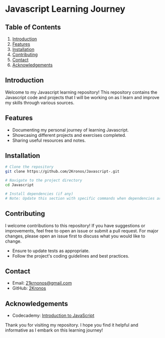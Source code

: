
# Javascript Learning Journey

## Table of Contents

1. [Introduction](#introduction)
2. [Features](#features)
3. [Installation](#installation)
4. [Contributing](#contributing)
5. [Contact](#contact)
6. [Acknowledgements](#acknowledgements)

## Introduction

Welcome to my Javascript learning repository! This repository contains the Javascript code and projects that I will be working on as I learn and improve my skills through various sources.

## Features

- Documenting my personal journey of learning Javascript.
- Showcasing different projects and exercises completed.
- Sharing useful resources and notes.

## Installation

```bash
# Clone the repository
git clone https://github.com/2Kronos/Javascript-.git

# Navigate to the project directory
cd Javascript

# Install dependencies (if any)
# Note: Update this section with specific commands when dependencies are added
```

## Contributing

I welcome contributions to this repository! If you have suggestions or improvements, feel free to open an issue or submit a pull request. For major changes, please open an issue first to discuss what you would like to change.

- Ensure to update tests as appropriate.
- Follow the project's coding guidelines and best practices.

## Contact

- Email: 21krnonos@gmail.com
- GitHub: [2Kronos](https://github.com/2Kronos)

## Acknowledgements

- Codecademy: [Introduction to JavaScript](https://www.codecademy.com/enrolled/courses/introduction-to-javascript)

Thank you for visiting my repository. I hope you find it helpful and informative as I embark on this learning journey!
